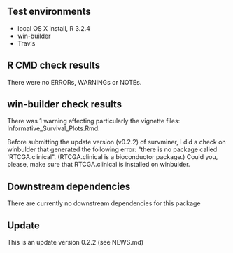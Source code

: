 ## Test environments
* local OS X install, R 3.2.4
* win-builder 
* Travis

## R CMD check results
There were no ERRORs, WARNINGs or NOTEs. 

## win-builder check results

There was 1 warning affecting particularly the vignette files: Informative_Survival_Plots.Rmd.

Before submitting the update version (v0.2.2) of survminer, I did a
check on winbulder that generated the following error:
"there is no package called 'RTCGA.clinical". (RTCGA.clinical is a bioconductor package.)
Could you, please, make sure that RTCGA.clinical is installed on winbulder.


## Downstream dependencies
There are currently no downstream dependencies for this package

## Update
This is an update version 0.2.2 (see NEWS.md)






